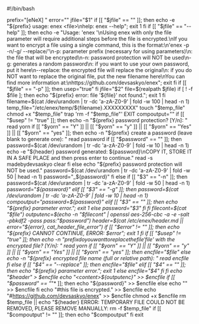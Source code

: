 #!/bin/bash
                                                           
prefix="[eNeX] "
error=""                                                   jfile="$1"
if [[ "$jfile" == "" ]]; then
  echo -e "${prefix} usage: enex <file>\nhelp: enex --help"; exit 1                                                   fi
if [[ "$jfile" == "--help" ]]; then
  echo -e "Usage: 'enex <file>'\nUsing enex with only the file parameter will require additional steps before the file is encrypted.\nIf you want to encrypt a file using a single command, this is the format:\n'enex -p <file> -n/-g/<password> --replace/<filename>'\n-p: parameter prefix (necessary for using parameters)\n<file>: the file that will be encrypted\n-n: password protection will NOT be used\n-g: generates a random password\n<password>: if you want to use your own password, put it here\n--replace: the encrypted file will replace the original\n<filename>: if you do NOT want to replace the original file, put the new filename here\nYou can find more information at:\nhttps://github.com/devsaskyo/enex"; exit
fi
if [[ "$jfile" == "-p" ]]; then
  usep="true"
fi
jfile="$2"
file=$(realpath $jfile)
if [ ! -f $file ]; then
  echo "${prefix} error: file '${file}' not found."; exit 1
fi
filename=$(cat /dev/urandom | tr -dc 'a-zA-Z0-9' | fold -w 100 | head -n 1)
temp_file="/etc/enex/temp/${filename}.XXXXXXXXX"
touch "$temp_file"
chmod +x "$temp_file"
trap 'rm -f "$temp_file"' EXIT
compoutput=""
if [[ "$usep" != "true" ]]; then
echo -n "${prefix} password protection? [Y/n]: "
read yorn
if [[ "$yorn" == "Y" ]] || [[ "$yorn" == "y" ]] || [[ "$yorn" == "Yes" ]] || [[ "$yorn" == "yes" ]]; then
  echo -n "${prefix} create a password (leave blank to generate one): "
  read password
  if [[ "$password" == "" ]]; then
    password=$(cat /dev/urandom | tr -dc 'a-zA-Z0-9' | fold -w 10 | head -n 1)
    echo -e "${header} password generated: ${password}\nCOPY IT, STORE IT IN A SAFE PLACE and then press enter to continue."
    read -s madebydevsaskyo
    clear
  fi
else
  echo "${prefix} password protection will NOT be used."
  password=$(cat /dev/urandom | tr -dc 'a-zA-Z0-9' | fold -w 50 | head -n 1)
  password="_${password}"
fi
else
  if [[ "$3" == "-n" ]]; then
    password=$(cat /dev/urandom | tr -dc 'a-zA-Z0-9' | fold -w 50 | head -n 1)
    password="_${password}"
  elif [[ "$3" == "-g" ]]; then
    password=$(cat /dev/urandom | tr -dc 'a-zA-Z0-9' | fold -w 10 | head -n 1)
    compoutput="password=${password}"
  elif [[ "$3" == "" ]]; then
    echo "${prefix} parameter error."; exit 1
  else
    password="$3"
  fi
fi
filecont=$(cat "$file")
outputenc=$(echo -n "$filecont" | openssl aes-256-cbc -a -e -salt -pbkdf2 -pass pass:"$password")
header=$(cat /etc/enex/header.md || error="${error}, cat_header_file_error")
if [[ "$error" != "" ]]; then
  echo "${prefix} CANNOT CONTINUE, ERROR: $error"; exit 1
fi
if [[ "$usep" != "true" ]]; then
echo -n "${prefix} do you want to replace the file '$file' with the encrypted file? [Y/n]: "
read yorn
if [[ "$yorn" == "Y" ]] || [[ "$yorn" == "y" ]] || [[ "$yorn" == "Yes" ]] || [[ "$yorn" == "yes" ]]; then
  encfile="$file"
else
  echo -n "${prefix} encrypted file name (full or relative path): "
  read encfile
fi
else
  if [[ "$4" == "--replace" ]]; then
    encfile="$file"
  elif [[ "$4" == "" ]]; then
    echo "${prefix} parameter error."; exit 1
  else
    encfile="$4"
  fi
fi
echo "$header" > $encfile
echo "<content>${outputenc}</content>" >> $encfile
if [[ "$password" == "_"* ]]; then
  echo "<password>${password}</password>" >> $encfile
else
  echo "<password></password>" >> $encfile
fi
echo "#this file is encrypted." >> $encfile
echo "#https://github.com/devsaskyo/enex" >> $encfile
chmod +x $encfile
rm $temp_file || echo "${header} ERROR: TEMPORARY FILE COULD NOT BE REMOVED, PLEASE REMOVE MANUALLY: rm -f $temp_file"
if [[ "$compoutput" != "" ]]; then
  echo "$compoutput"
fi
exit
